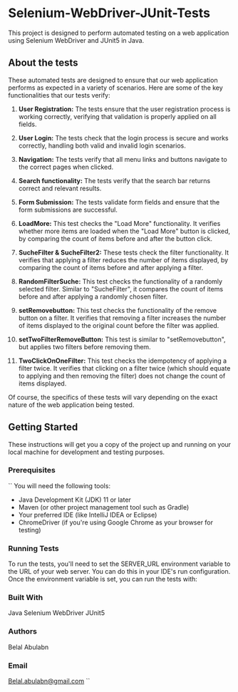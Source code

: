 # Selenium-WebDriver-JUnit-Tests

This project is designed to perform automated testing on a web application using Selenium WebDriver and JUnit5 in Java.

## About the tests

These automated tests are designed to ensure that our web application performs as expected in a variety of scenarios. Here are some of the key functionalities that our tests verify:

1. **User Registration:** The tests ensure that the user registration process is working correctly, verifying that validation is properly applied on all fields.

2. **User Login:** The tests check that the login process is secure and works correctly, handling both valid and invalid login scenarios.

3. **Navigation:** The tests verify that all menu links and buttons navigate to the correct pages when clicked.

4. **Search functionality:** The tests verify that the search bar returns correct and relevant results.

5. **Form Submission:** The tests validate form fields and ensure that the form submissions are successful.

7. **LoadMore:** This test checks the "Load More" functionality. It verifies whether more items are loaded when the "Load More" button is clicked, by comparing the count of items before and after the button click.

8. **SucheFilter & SucheFilter2:** These tests check the filter functionality. It verifies that applying a filter reduces the number of items displayed, by comparing the count of items before and after applying a filter.

9. **RandomFilterSuche:** This test checks the functionality of a randomly selected filter. Similar to "SucheFilter", it compares the count of items before and after applying a randomly chosen filter.

10. **setRemovebutton:** This test checks the functionality of the remove button on a filter. It verifies that removing a filter increases the number of items displayed to the original count before the filter was applied.

11. **setTwoFilterRemoveButton:** This test is similar to "setRemovebutton", but applies two filters before removing them.

12. **TwoClickOnOneFilter:** This test checks the idempotency of applying a filter twice. It verifies that clicking on a filter twice (which should equate to applying and then removing the filter) does not change the count of items displayed.

Of course, the specifics of these tests will vary depending on the exact nature of the web application being tested.


## Getting Started

These instructions will get you a copy of the project up and running on your local machine for development and testing purposes.

### Prerequisites
``
You will need the following tools:

- Java Development Kit (JDK) 11 or later
- Maven (or other project management tool such as Gradle)
- Your preferred IDE (like IntelliJ IDEA or Eclipse)
- ChromeDriver (if you're using Google Chrome as your browser for testing)

### Running Tests
To run the tests, you'll need to set the SERVER_URL environment variable to the URL of your web server. You can do this in your IDE's run configuration.
Once the environment variable is set, you can run the tests with:
### Built With
Java
Selenium WebDriver
JUnit5
### Authors
Belal Abulabn   
### Email 
Belal.abulabn@gmail.com
``
